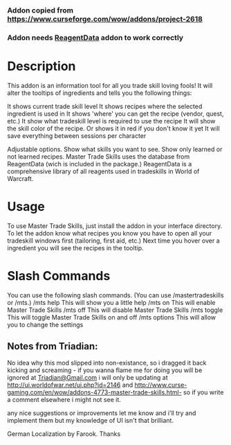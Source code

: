 ### Addon copied from https://www.curseforge.com/wow/addons/project-2618

### Addon needs [ReagentData](https://github.com/refaim/ReagentData-vanilla) addon to work correctly

# Description
This addon is an information tool for all you trade skill loving fools! It will alter the tooltips of ingredients and tells you the following things:

It shows current trade skill level
It shows recipes where the selected ingredient is used in
It shows 'where' you can get the recipe (vendor, quest, etc.)
It show what tradeskill level is required to use the recipe
It will show the skill color of the recipe. Or shows it in red if you don't know it yet
It will save everything between sessions per character

Adjustable options. Show what skills you want to see. Show only learned or not learned recipes.
Master Trade Skills uses the database from ReagentData (wich is included in the package.) ReagentData is a comprehensive library of all reagents used in tradeskills in World of Warcraft.

# Usage
To use Master Trade Skills, just install the addon in your interface directory. To let the addon know what recipes you know you have to open all your tradeskill windows first (tailoring, first aid, etc.) Next time you hover over a ingredient you will see the recipes in the tooltip.

# Slash Commands
You can use the following slash commands. (You can use /mastertradeskills or /mts.)
/mts help   	This will show you a little help
/mts on 		This will enable Master Trade Skills
/mts off		This will disable Master Trade Skills
/mts toggle	This will toggle Master Trade Skills on and off
/mts options 	This will allow you to change the settings

## Notes from Triadian:
No idea why this mod slipped into non-existance, so i dragged it back kicking and screaming - if you wanna flame me for doing you will be ignored at Triadian@Gmail.com i will only be updating
at http://ui.worldofwar.net/ui.php?id=2146 and http://www.curse-gaming.com/en/wow/addons-4773-master-trade-skills.html- so if you write a comment elsewhere i might not see it.

any nice suggestions or improvements let me know and i'll try and implement them but my knowledge of UI isn't that brilliant.

German Localization by Farook. Thanks
